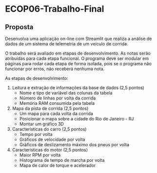 # ECOP06-Trabalho-Final

## Proposta

Desenvolva uma aplicação on-line com Streamlit que realiza a análise de dados de um sistema de telemetria de um veículo de corrida. 

O trabalho será avaliado em etapas de desenvolvimento. As notas serão atribuídas para cada etapa funcional. O programa deve ser modular em páginas para rodar cada etapa de forma isolada, pois se o programa não funcionar por erros, não receberá nenhuma nota.

As etapas de desenvolvimento:
1. Leitura e extração de informações da base de dados (2,5 pontos)
    - Nome e tipo de variável das colunas da tabela
    - Número de linhas por volta da corrida
    - Memória RAM consumida pela tabela
2. Mapa da pista de corrida (2,5 pontos)
    - Um mapa para cada volta da corrida
    - Posicionar o mapa sobre a cidade do Rio de Janeiro - RJ
    - Montar um gráfico 3D
3. Características do carro (2,5 pontos)
    - Tempo por volta
    - Gráficos de velocidade por volta
    - Gráficos de deslizamento máximo dos pneus por volta
4. Características do motor  (2,5 pontos)
    - Maior RPM por volta
    - Histograma de tempo de marcha por volta
    - Mapa de calor de torque e acelerador